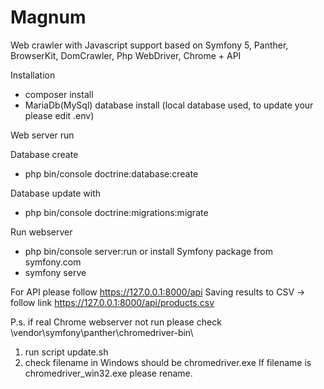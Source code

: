 # Magnum
Web crawler with Javascript support based on Symfony 5, Panther, BrowserKit, DomCrawler, Php WebDriver, Chrome + API

Installation
- composer install
- MariaDb(MySql) database install (local database used, to update your please edit .env)

Web server run

Database create
- php bin/console doctrine:database:create

Database update with
- php bin/console doctrine:migrations:migrate

Run webserver
- php bin/console server:run 
  or install Symfony package from symfony.com
- symfony serve

For API please follow https://127.0.0.1:8000/api
Saving results to CSV -> follow link https://127.0.0.1:8000/api/products.csv

P.s. if real Chrome webserver not run please check \vendor\symfony\panther\chromedriver-bin\
1) run script update.sh
2) check filename in Windows should be chromedriver.exe If filename is chromedriver_win32.exe please rename.
